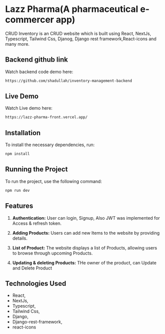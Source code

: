 # Lazz Pharma(A pharmaceutical e-commercer app)

CRUD Inventory is an CRUD website which is built using React, NextJs, Typescript, Tailwind Css, Djanog, Django rest framework,React-icons and many more.

## Backend github link

Watch backend code demo here:

```bash
https://github.com/shadullah/inventory-management-backend
```

## Live Demo

Watch Live demo here:

```bash
https://lazz-pharma-front.vercel.app/
```

## Installation

To install the necessary dependencies, run:

```bash
npm install
```

## Running the Project

To run the project, use the following command:

```bash
npm run dev
```

## Features

1. **Authentication:** User can login, Signup, Also JWT was implemented for Access & refresh token.
2. **Adding Products:** Users can add new Items to the website by providing details.
3. **List of Product:** The website displays a list of Products, allowing users to browse through upcoming Products.

4. **Updating & deleting Products:** THe owner of the product, can Update and Delete Product

## Technologies Used

- React,
- NextJs,
- Typescript,
- Tailwind Css,
- Django,
- Django-rest-framework,
- react-icons
